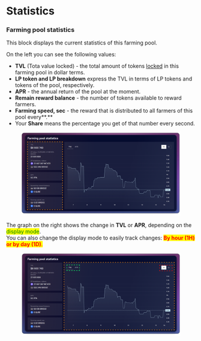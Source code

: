 # Statistics

### Farming pool statistics

This block displays the current statistics of this farming pool.

On the left you can see the following values:

* **TVL** (Tota value locked) - the total amount of tokens [locked](../../how-to/deposit-farm-tokens.md) in this farming pool in dollar terms.
* **LP token and LP breakdown** express the TVL in terms of LP tokens and tokens of the pool, respectively.
* **APR** - the annual return of the pool at the moment.
* **Remain reward balance** - the number of tokens available to reward farmers.
* **Farming speed, sec** - the reward that is distributed to all farmers of this pool every**.**
* Your **Share** means the percentage you get of that number every second.

<figure><img src="../../../../../.gitbook/assets/image (350).png" alt=""><figcaption></figcaption></figure>

The graph on the right shows the change in **TVL** or **APR**, depending on the <mark style="color:green;">display mode</mark>. \
You can also change the display mode to easily track changes: <mark style="color:red;">**By hour (1H) or by day (1D)**</mark><mark style="color:red;">.</mark>

<figure><img src="../../../../../.gitbook/assets/image (298).png" alt=""><figcaption></figcaption></figure>
